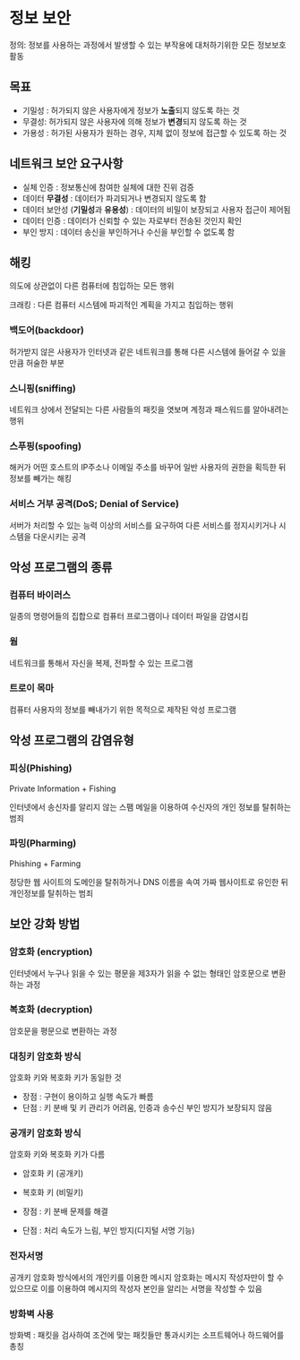 # 정보 보안

정의: 정보를 사용하는 과정에서 발생할 수 있는 부작용에 대처하기위한 모든 정보보호 활동

## 목표

* 기밀성 : 허가되지 않은 사용자에게 정보가 **노출**되지 않도록 하는 것
* 무결성: 허가되지 않은 사용자에 의해 정보가 **변경**되지 않도록 하는 것
* 가용성 : 허가된 사용자가 원하는 경우, 지체 없이 정보에 접근할 수 있도록 하는 것

## 네트워크 보안 요구사항

* 실체 인증 : 정보통신에 참여한 실체에 대한 진위 검증
* 데이터 **무결성** : 데이터가 파괴되거나 변경되지 않도록 함
* 데이터 보안성 (**기밀성**과 **유용성**) : 데이터의 비밀이 보장되고 사용자 접근이 제어됨
* 데이터 인증 : 데이터가 신뢰할 수 있는 자로부터 전송된 것인지 확인
* 부인 방지 : 데이터 송신을 부인하거나 수신을 부인할 수 없도록 함

## 해킹

의도에 상관없이 다른 컴퓨터에 침입하는 모든 행위

크래킹 : 다른 컴퓨터 시스템에 파괴적인 계획을 가지고 침입하는 행위

### 백도어(backdoor)

허가받지 않은 사용자가 인터넷과 같은 네트워크를 통해 다른 시스템에 들어갈 수 있을 만큼 허술한 부분

### 스니핑(sniffing)

네트워크 상에서 전달되는 다른 사람들의 패킷을 엿보며 계정과 패스워드를 알아내려는 행위

### 스푸핑(spoofing)

해커가 어떤 호스트의 IP주소나 이메일 주소를 바꾸어 일반 사용자의 권한을 획득한 뒤 정보를 빼가는 해킹

### 서비스 거부 공격(DoS; Denial of Service)

서버가 처리할 수 있는 능력 이상의 서비스를 요구하여 다른 서비스를 정지시키거나 시스템을 다운시키는 공격

## 악성 프로그램의 종류

### 컴퓨터 바이러스

일종의 명령어들의 집합으로 컴퓨터 프로그램이나 데이터 파일을 감염시킴

### 웜

네트워크를 통해서 자신을 복제, 전파할 수 있는 프로그램

### 트로이 목마

컴퓨터 사용자의 정보를 빼내가기 위한 목적으로 제작된 악성 프로그램

## 악성 프로그램의 감염유형

### 피싱(Phishing)

Private Information + Fishing

인터넷에서 송신자를 알리지 않는 스팸 메일을 이용하여 수신자의 개인 정보를 탈취하는 범죄

### 파밍(Pharming)

Phishing + Farming

정당한 웹 사이트의 도메인을 탈취하거나 DNS 이름을 속여 가짜 웹사이트로 유인한 뒤 개인정보를 탈취하는 범죄

## 보안 강화 방법

### 암호화 (encryption)

인터넷에서 누구나 읽을 수 있는 평문을 제3자가 읽을 수 없는 형태인 암호문으로 변환하는 과정

### 복호화 (decryption)

암호문을 평문으로 변환하는 과정

### 대칭키 암호화 방식

암호화 키와 복호화 키가 동일한 것

* 장점 : 구현이 용이하고 실행 속도가 빠름
* 단점 : 키 분배 및 키 관리가 어려움, 인증과 송수신 부인 방지가 보장되지 않음

### 공개키 암호화 방식

암호화 키와 복호화 키가 다름

* 암호화 키 (공개키)
* 복호화 키 (비밀키)

* 장점 : 키 분배 문제를 해결
* 단점 : 처리 속도가 느림, 부인 방지(디지털 서명 기능)

### 전자서명

공개키 암호화 방식에서의 개인키를 이용한 메시지 암호화는 메시지 작성자만이 할 수 있으므로 이를 이용하여
메시지의 작성자 본인을 알리는 서명을 작성할 수 있음

### 방화벽 사용 

방화벽 : 패킷을 검사하여 조건에 맞는 패킷들만 통과시키는 소프트웨어나 하드웨어를 총칭

